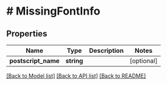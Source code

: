 # # MissingFontInfo

## Properties

Name | Type | Description | Notes
------------ | ------------- | ------------- | -------------
**postscript_name** | **string** |  | [optional]

[[Back to Model list]](../../README.md#models) [[Back to API list]](../../README.md#endpoints) [[Back to README]](../../README.md)
